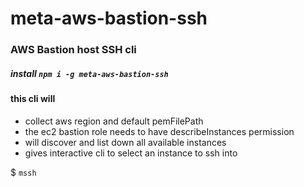 # meta-aws-bastion-ssh

### AWS Bastion host SSH cli

##### install `npm i -g meta-aws-bastion-ssh`

#### this cli will

-   collect aws region and default pemFilePath
-   the ec2 bastion role needs to have describeInstances permission
-   will discover and list down all available instances
-   gives interactive cli to select an instance to ssh into

$ `mssh`
